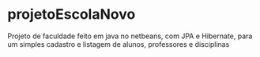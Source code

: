 # projetoEscolaNovo
Projeto de faculdade feito em java no netbeans, com JPA e Hibernate, para um simples cadastro e listagem de alunos, professores e disciplinas
